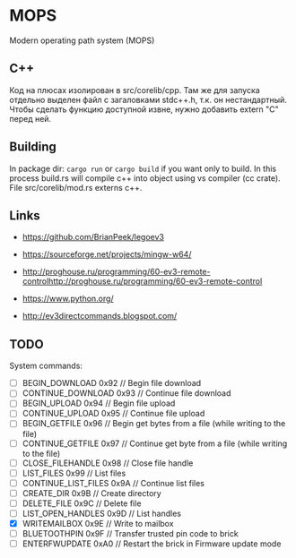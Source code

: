 # MOPS
Modern operating path system (MOPS)
## C++
Код на плюсах изолирован в src/corelib/cpp.
Там же для запуска отдельно выделен файл с загаловками stdc++.h, т.к. он нестандартный.
Чтобы сделать функцию доступной извне, нужно добавить extern "C" перед ней.
## Building
In package dir: `cargo run` or `cargo build` if you want only to build. In this process build.rs will compile c++ into object using vs compiler (cc crate). File src/corelib/mod.rs externs c++.
## Links

* https://github.com/BrianPeek/legoev3

* https://sourceforge.net/projects/mingw-w64/

* http://proghouse.ru/programming/60-ev3-remote-controlhttp://proghouse.ru/programming/60-ev3-remote-control

* https://www.python.org/

* http://ev3directcommands.blogspot.com/

## TODO
System commands:

- [ ] BEGIN_DOWNLOAD                0x92    // Begin file download
- [ ] CONTINUE_DOWNLOAD             0x93    // Continue file download
- [ ] BEGIN_UPLOAD                  0x94    // Begin file upload
- [ ] CONTINUE_UPLOAD               0x95    // Continue file upload
- [ ] BEGIN_GETFILE                 0x96    // Begin get bytes from a file (while writing to the file)
- [ ] CONTINUE_GETFILE              0x97    // Continue get byte from a file (while writing to the file)
- [ ] CLOSE_FILEHANDLE              0x98    // Close file handle
- [ ] LIST_FILES                    0x99    // List files
- [ ] CONTINUE_LIST_FILES           0x9A    // Continue list files
- [ ] CREATE_DIR                    0x9B    // Create directory
- [ ] DELETE_FILE                   0x9C    // Delete file
- [ ] LIST_OPEN_HANDLES             0x9D    // List handles
- [x] WRITEMAILBOX                  0x9E    // Write to mailbox
- [ ] BLUETOOTHPIN                  0x9F    // Transfer trusted pin code to brick
- [ ] ENTERFWUPDATE                 0xA0    // Restart the brick in Firmware update mode
